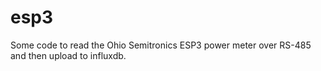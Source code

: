 # esp3
Some code to read the Ohio Semitronics ESP3 power meter over RS-485 and then upload to influxdb.
